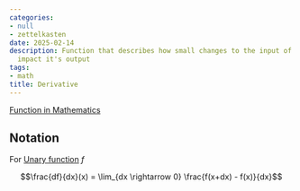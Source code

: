 ```yaml
---
categories:
- null
- zettelkasten
date: 2025-02-14
description: Function that describes how small changes to the input of the function
  impact it's output
tags:
- math
title: Derivative
---
```


[Function in Mathematics](Function%20in%20Mathematics.md)

## Notation

For [Unary function](Unary%20function.md) $f$ 

$$\frac{df}{dx}(x) = \lim_{dx \rightarrow 0}  \frac{f(x+dx) - f(x)}{dx}$$
